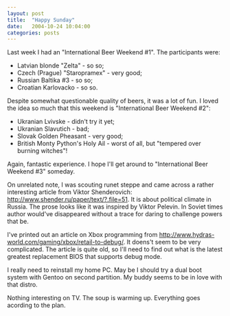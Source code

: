 ```yaml
---
layout: post
title:  "Happy Sunday"
date:   2004-10-24 10:04:00
categories: posts
---
```


Last week I had an "International Beer Weekend #1". The participants were:

* Latvian blonde "Zelta" - so so;
* Czech (Prague) "Staropramex" - very good;
* Russian Baltika #3 - so so;
* Croatian Karlovacko - so so.

Despite somewhat questionable quality of beers, it was a lot of fun. I loved
the idea so much that this weekend is "International Beer Weekend #2":

* Ukranian Lvivske - didn't try it yet;
* Ukranian Slavutich - bad;
* Slovak Golden Pheasant - very good;
* British Monty Python's Holy Ail - worst of all, but "tempered over burning
witches"!

Again, fantastic experience. I hope I'll get around to "International Beer
Weekend #3" someday.

On unrelated note, I was scouting runet steppe and came across a rather
interesting article from Viktor Shenderovich:
<http://www.shender.ru/paper/text/?.file=51>. It is about political climate in
Russia. The prose looks like it was inspired by Viktor Pelevin. In Soviet times
author would've disappeared without a trace for daring to challenge powers that
be.

I've printed out an article on Xbox programming from
<http://www.hydras-world.com/gaming/xbox/retail-to-debug/>.
It doens't seem to be very complicated. The article is quite old, so I'll need
to find out what is the latest greatest replacement BIOS that supports debug
mode.

I really need to reinstall my home PC. May be I should try a dual boot system
with Gentoo on second partition. My buddy seems to be in love with that
distro.

Nothing interesting on TV. The soup is warming up. Everything goes acording to
the plan.
